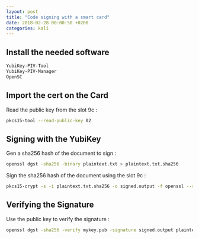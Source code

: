 ```yaml
---
layout: post
title: "Code signing with a smart card"
date: 2018-02-28 00:00:50 +0200
categories: kali
---
```


## Install the needed software

```sh
YubiKey-PIV-Tool
YubiKey-PIV-Manager
OpenSC
```

## Import the cert on the Card

Read the public key from the slot 9c :

```sh
pkcs15-tool --read-public-key 02
```

## Signing with the YubiKey

Gen a sha256 hash of the document to sign :

```sh
openssl dgst -sha256 -binary plaintext.txt > plaintext.txt.sha256
```

Sign the sha256 hash of the document using the slot 9c :

```sh
pkcs15-crypt -s -i plaintext.txt.sha256 -o signed.output -f openssl --sha-256 --pkcs1 -k 02
```

## Verifying the Signature

Use the public key to verify the signature :

```sh
openssl dgst -sha256 -verify mykey.pub -signature signed.output plaintext.txt
```
